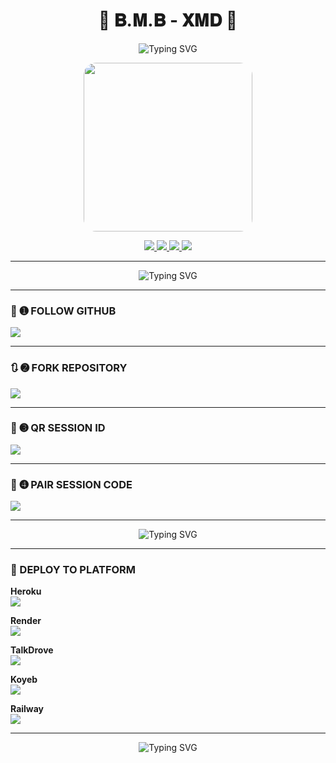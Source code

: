 <h1 align="center">🚀 𝐁.𝐌.𝐁 - 𝐗𝐌𝐃 🚀</h1>

<p align="center">
  <img src="https://readme-typing-svg.demolab.com?font=Orbitron&size=45&pause=1000&color=FF0000&center=true&vCenter=true&width=1000&lines=🔥+WELCOME+TO+B.M.B-XMD+DEPLOY+SYSTEM+🔥" alt="Typing SVG" />
</p>

<p align="center">
  <img src="https://files.catbox.moe/ik2vqs.jpg" width="270" style="border-radius: 20px;" />
</p>

<p align="center">
  <a href="https://github.com/bmb200?tab=followers">
    <img src="https://img.shields.io/github/followers/bmb200?label=FOLLOWERS&style=for-the-badge&logo=github&color=blueviolet"/>
  </a>
  <a href="https://github.com/bmb200/B.M.B-XMD-V2/stargazers">
    <img src="https://img.shields.io/github/stars/bmb200/B.M.B-XMD-V2?style=for-the-badge&color=yellow&logo=github"/>
  </a>
  <a href="https://github.com/bmb200/B.M.B-XMD-V2/fork">
    <img src="https://img.shields.io/github/forks/bmb200/B.M.B-XMD-V2?style=for-the-badge&color=orange&logo=github"/>
  </a>
  <a href="https://github.com/bmb200/B.M.B-XMD-V2/watchers">
    <img src="https://img.shields.io/github/watchers/bmb200/B.M.B-XMD-V2?label=WATCHING&style=for-the-badge&color=ff69b4&logo=github"/>
  </a>
</p>

---

<p align="center">
  <img src="https://readme-typing-svg.demolab.com?font=Rajdhani&size=35&pause=1000&color=F700FF&center=true&vCenter=true&width=1000&lines=✨+EASY+DEPLOYMENT+STEPS+✨" alt="Typing SVG" />
</p>

---

### 🔰 ➊ FOLLOW GITHUB

[![](https://img.shields.io/badge/➕_FOLLOW_NOVA-XMD-orange?style=for-the-badge&logo=github)](https://github.com/novaxmd)

---

### 🔃 ➋ FORK REPOSITORY

[![](https://img.shields.io/badge/🔁_FORK_THIS_REPO-FF4500?style=for-the-badge&logo=github)](https://github.com/bmb200/B.M.B-XMD-V2/fork)

---

### 📸 ➌ QR SESSION ID

[![](https://img.shields.io/badge/📷_SCAN_QR_SESSION-FF00FF?style=for-the-badge&logo=codepen)](https://session-bmb-code.onrender.com/pair)

---

### 🔐 ➍ PAIR SESSION CODE

[![](https://img.shields.io/badge/🔐_PAIR_CODE_SESSION-8A2BE2?style=for-the-badge&logo=codepen)](https://session-bmb-code.onrender.com/)

---

<p align="center">
  <img src="https://readme-typing-svg.demolab.com?font=Black+Ops+One&size=40&pause=1000&color=00FFD1&center=true&vCenter=true&width=1000&lines=⚡+DEPLOY+OPTIONS+AVAILABLE+NOW!+⚡" alt="Typing SVG" />
</p>

---

### 🚀 DEPLOY TO PLATFORM

**Heroku**  
[![](https://img.shields.io/badge/🚀_DEPLOY_ON_HEROKU-6971FF?style=for-the-badge&logo=heroku&logoColor=white)](https://dashboard.heroku.com/new?template=https://github.com/novaxmd/NOVA-XMD/tree/main)

**Render**  
[![](https://img.shields.io/badge/🚀_DEPLOY_ON_RENDER-black?style=for-the-badge&logo=render)](https://dashboard.render.com/web/new)

**TalkDrove**  
[![](https://img.shields.io/badge/📤_TALKDROVE_DEPLOY-FF004D?style=for-the-badge&logo=telegram)](https://talkdrove.com/share-bot/11)

**Koyeb**  
[![](https://img.shields.io/badge/⚙️_DEPLOY_ON_KOYEB-FF009D?style=for-the-badge&logo=koyeb)](https://app.koyeb.com)

**Railway**  
[![](https://img.shields.io/badge/🚄_DEPLOY_ON_RAILWAY-orange?style=for-the-badge&logo=railway&logoColor=white)](https://railway.app/new)

---

<p align="center">
  <img src="https://readme-typing-svg.demolab.com?font=Rubik+Glitch&size=40&pause=1200&color=F700FF&center=true&vCenter=true&width=1000&lines=🌟+THANKS+FOR+USING+B.M.B-XMD+🌟" alt="Typing SVG" />
</p>
